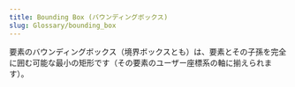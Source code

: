 ```yaml
---
title: Bounding Box (バウンディングボックス)
slug: Glossary/bounding_box
---
```


要素のバウンディングボックス（境界ボックスとも）は、要素とその子孫を完全に囲む可能な最小の矩形です（その要素のユーザー座標系の軸に揃えられます）。
